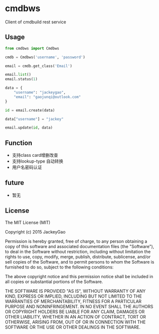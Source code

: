 # cmdbws
Client of cmdbuild rest service 


## Usage

```python
from cmdbws import Cmdbws

cmdb = Cmdbws('username', 'password')

email = cmdb.get_class('Email')

email.list()
email.status(1)

data = {
    "username": "jackeygao",
    "email": "gaojunqi@outlook.com"
}

id = email.create(data)

data["username"] = "jackey"

email.update(id, data)

```

## Function

* 支持class card增删改查
* 支持lookup-type 自动转换
* 用户名密码认证

## future

* 暂无


## License

The MIT License (MIT)

Copyright (c) 2015 JackeyGao

Permission is hereby granted, free of charge, to any person obtaining a copy
of this software and associated documentation files (the "Software"), to deal
in the Software without restriction, including without limitation the rights
to use, copy, modify, merge, publish, distribute, sublicense, and/or sell
copies of the Software, and to permit persons to whom the Software is
furnished to do so, subject to the following conditions:

The above copyright notice and this permission notice shall be included in all
copies or substantial portions of the Software.

THE SOFTWARE IS PROVIDED "AS IS", WITHOUT WARRANTY OF ANY KIND, EXPRESS OR
IMPLIED, INCLUDING BUT NOT LIMITED TO THE WARRANTIES OF MERCHANTABILITY,
FITNESS FOR A PARTICULAR PURPOSE AND NONINFRINGEMENT. IN NO EVENT SHALL THE
AUTHORS OR COPYRIGHT HOLDERS BE LIABLE FOR ANY CLAIM, DAMAGES OR OTHER
LIABILITY, WHETHER IN AN ACTION OF CONTRACT, TORT OR OTHERWISE, ARISING FROM,
OUT OF OR IN CONNECTION WITH THE SOFTWARE OR THE USE OR OTHER DEALINGS IN THE
SOFTWARE.

